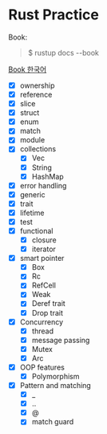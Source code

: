 # Rust Practice
Book:
> $ rustup docs --book   

[Book 한국어](https://doc.rust-kr.org/)

- [x] ownership
- [x] reference
- [x] slice
- [x] struct
- [x] enum
- [x] match
- [x] module
- [x] collections
  + [x] Vec
  + [x] String
  + [x] HashMap
- [x] error handling
- [x] generic
- [x] trait
- [x] lifetime
- [x] test
- [x] functional
  + [x] closure
  + [x] iterator
- [x] smart pointer
  + [x] Box
  + [x] Rc
  + [x] RefCell
  + [x] Weak
  + [x] Deref trait
  + [x] Drop trait
- [x] Concurrency
  + [x] thread
  + [x] message passing
  + [x] Mutex
  + [x] Arc
- [x] OOP features
  + [x] Polymorphism
- [x] Pattern and matching
  + [x] _
  + [x] ..
  + [x] @
  + [x] match guard